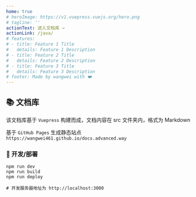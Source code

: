 ```yaml
---
home: true
# heroImage: https://v1.vuepress.vuejs.org/hero.png
# tagline: ''
actionText: 进入文档库 →
actionLink: /java/
# features:
# - title: Feature 1 Title
#   details: Feature 1 Description
# - title: Feature 2 Title
#   details: Feature 2 Description
# - title: Feature 3 Title
#   details: Feature 3 Description
# footer: Made by wangwei with ❤️
---
```


## 📚 文档库 

该文档库基于 `Vuepress` 构建而成，文档内容在 src 文件夹内，格式为 Markdown

基于 `GitHub Pages` 生成静态站点 `https://wangwei461.github.io/docs.advanced.way`

### 🔨 开发/部署

```shell script
npm run dev
npm run build
npm run deploy

# 开发服务器地址为 http://localhost:3000
```

